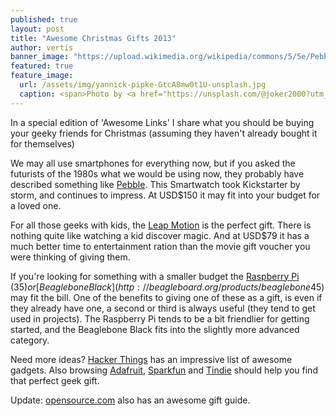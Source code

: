 ```yaml
---
published: true
layout: post
title: "Awesome Christmas Gifts 2013"
author: vertis
banner_image: "https://upload.wikimedia.org/wikipedia/commons/5/5e/Pebble_watch_trio_group_04.png"
featured: true
feature_image:
  url: /assets/img/yannick-pipke-GtcA8mw0t1U-unsplash.jpg
  caption: <span>Photo by <a href="https://unsplash.com/@joker2000?utm_source=unsplash&amp;utm_medium=referral&amp;utm_content=creditCopyText">Yannick Pipke</a> on <a href="https://unsplash.com/s/photos/raspberrypi?utm_source=unsplash&amp;utm_medium=referral&amp;utm_content=creditCopyText">Unsplash</a></span>
---
```


In a special edition of 'Awesome Links' I share what you should be buying your geeky friends for Christmas (assuming they haven't already bought it for themselves)

We may all use smartphones for everything now, but if you asked the futurists of the 1980s what we would be using now, they probably have described something like [Pebble](https://getpebble.com/). This Smartwatch took Kickstarter by storm, and continues to impress. At USD$150 it may fit into your budget for a loved one.

For all those geeks with kids, the [Leap Motion](https://www.leapmotion.com/) is the perfect gift. There is nothing quite like watching a kid discover magic. And at USD$79 it has a much better time to entertainment ration than the movie gift voucher you were thinking of giving them.

If you're looking for something with a smaller budget the [Raspberry Pi](http://www.raspberrypi.org/) ($35) or [Beaglebone Black](http://beagleboard.org/products/beaglebone%20black) ($45) may fit the bill. One of the benefits to giving one of these as a gift, is even if they already have one, a second or third is always useful (they tend to get used in projects). The Raspberry Pi tends to be a bit friendlier for getting started, and the Beaglebone Black fits into the slightly more advanced category.

Need more ideas? [Hacker Things](http://hackerthings.com/) has an impressive list of awesome gadgets. Also browsing [Adafruit](http://adafruit.com), [Sparkfun](http://sparkfun.com) and [Tindie](http://tindie.com) should help you find that perfect geek gift.

Update: [opensource.com](http://opensource.com/life/13/11/open-source-2013-holiday-gift-guide) also has an awesome gift guide.
